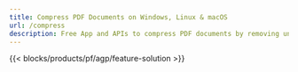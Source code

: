 ```yaml
---
title: Compress PDF Documents on Windows, Linux & macOS 
url: /compress
description: Free App and APIs to compress PDF documents by removing unused components
---
```


{{< blocks/products/pf/agp/feature-solution >}} 

